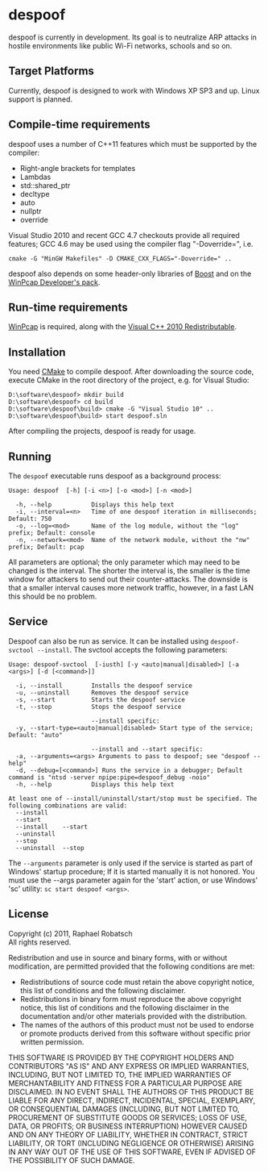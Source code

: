 despoof
=======
despoof is currently in development. Its goal is to neutralize ARP attacks in hostile
environments like public Wi-Fi networks, schools and so on.

Target Platforms
----------------
Currently, despoof is designed to work with Windows XP SP3 and up. Linux support
is planned.

Compile-time requirements
-------------------------
despoof uses a number of C++11 features which must be supported by the compiler:

* Right-angle brackets for templates
* Lambdas
* std::shared_ptr
* decltype
* auto
* nullptr
* override

Visual Studio 2010 and recent GCC 4.7 checkouts provide all required features;
GCC 4.6 may be used using the compiler flag "-Doverride=", i.e.

    cmake -G "MinGW Makefiles" -D CMAKE_CXX_FLAGS="-Doverride=" ..

despoof also depends on some header-only libraries of [Boost](http://www.boost.org/) and
on the [WinPcap Developer's pack](http://www.winpcap.org/devel.htm).

Run-time requirements
---------------------
[WinPcap](http://www.winpcap.org/) is required, along with the
[Visual C++ 2010 Redistributable](http://www.microsoft.com/download/en/details.aspx?id=5555).

Installation
------------
You need [CMake](http://www.cmake.org/) to compile despoof. After downloading the source
code, execute CMake in the root directory of the project, e.g. for Visual Studio:

    D:\software\despoof> mkdir build
    D:\software\despoof> cd build
    D:\software\despoof\build> cmake -G "Visual Studio 10" ..
    D:\software\despoof\build> start despoof.sln

After compiling the projects, despoof is ready for usage.

Running
-------
The `despoof` executable runs despoof as a background process:

    Usage: despoof  [-h] [-i <n>] [-o <mod>] [-n <mod>]
    
      -h, --help           Displays this help text
      -i, --interval=<n>   Time of one despoof iteration in milliseconds; Default: 750
      -o, --log=<mod>      Name of the log module, without the "log" prefix; Default: console
      -n, --network=<mod>  Name of the network module, without the "nw" prefix; Default: pcap

All parameters are optional; the only parameter which may need to be changed is the interval.
The shorter the interval is, the smaller is the time window for attackers to send out their
counter-attacks. The downside is that a smaller interval causes more network traffic, however, in
a fast LAN this should be no problem.

Service
-------
Despoof can also be run as service. It can be installed using `despoof-svctool --install`. The
svctool accepts the following parameters:

    Usage: despoof-svctool  [-iusth] [-y <auto|manual|disabled>] [-a <args>] [-d [<command>]]
    
      -i, --install        Installs the despoof service
      -u, --uninstall      Removes the despoof service
      -s, --start          Starts the despoof service
      -t, --stop           Stops the despoof service
                           
                           --install specific:
      -y, --start-type=<auto|manual|disabled> Start type of the service; Default: "auto"
                           
                           --install and --start specific:
      -a, --arguments=<args> Arguments to pass to despoof; see "despoof --help"
      -d, --debug=[<command>] Runs the service in a debugger; Default command is "ntsd -server npipe:pipe=despoof_debug -noio"
      -h, --help           Displays this help text
    
    At least one of --install/uninstall/start/stop must be specified. The following combinations are valid:
      --install
      --start
      --install    --start
      --uninstall
      --stop
      --uninstall  --stop

The `--arguments` parameter is only used if the service is started as part of Windows' startup procedure;
If it is started manually it is not honored. You must use the --args parameter again for the 'start' action,
or use Windows' 'sc' utility: `sc start despoof <args>`.

License
-------
Copyright (c) 2011, Raphael Robatsch  
All rights reserved.

Redistribution and use in source and binary forms, with or without
modification, are permitted provided that the following conditions are met:

* Redistributions of source code must retain the above copyright
  notice, this list of conditions and the following disclaimer.
* Redistributions in binary form must reproduce the above copyright
  notice, this list of conditions and the following disclaimer in the
  documentation and/or other materials provided with the distribution.
* The names of the authors of this product must not be used to endorse
  or promote products derived from this software without specific prior
  written permission.

THIS SOFTWARE IS PROVIDED BY THE COPYRIGHT HOLDERS AND CONTRIBUTORS "AS IS" AND
ANY EXPRESS OR IMPLIED WARRANTIES, INCLUDING, BUT NOT LIMITED TO, THE IMPLIED
WARRANTIES OF MERCHANTABILITY AND FITNESS FOR A PARTICULAR PURPOSE ARE
DISCLAIMED. IN NO EVENT SHALL THE AUTHORS OF THIS PRODUCT BE LIABLE FOR ANY
DIRECT, INDIRECT, INCIDENTAL, SPECIAL, EXEMPLARY, OR CONSEQUENTIAL DAMAGES
(INCLUDING, BUT NOT LIMITED TO, PROCUREMENT OF SUBSTITUTE GOODS OR SERVICES;
LOSS OF USE, DATA, OR PROFITS; OR BUSINESS INTERRUPTION) HOWEVER CAUSED AND
ON ANY THEORY OF LIABILITY, WHETHER IN CONTRACT, STRICT LIABILITY, OR TORT
(INCLUDING NEGLIGENCE OR OTHERWISE) ARISING IN ANY WAY OUT OF THE USE OF THIS
SOFTWARE, EVEN IF ADVISED OF THE POSSIBILITY OF SUCH DAMAGE.
